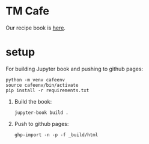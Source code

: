 # TM Cafe
Our recipe book is [here](https://makto-toruk.github.io/tm-cafe/README.html).

# setup
For building Jupyter book and pushing to github pages:
```
python -m venv cafeenv
source cafeenv/bin/activate
pip install -r requirements.txt
```

1. Build the book:
    ```
    jupyter-book build .
    ```
2. Push to github pages:
    ```
    ghp-import -n -p -f _build/html
    ```